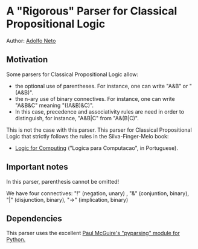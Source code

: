 A "Rigorous" Parser for Classical Propositional Logic
=====================================================

Author: [Adolfo Neto](http://twitter.com/adolfont)


Motivation
----------

Some parsers for Classical Propositional Logic allow:

* the optional use of parentheses. For instance, one can write "A&B" or "(A&B)".
* the n-ary use of binary connectives. For instance, one can write "A&B&C" meaning "((A&B)&C)".
 * In this case, precedence and associativity rules are need in order to distinguish, for instance, "A&B|C" from "A&(B|C)".

This is not the case with this parser. This parser for Classical Propositional Logic that strictly follows the rules in the Silva-Finger-Melo book: 

* [Logic for Computing](http://bit.ly/fqbyF4) ("Logica para Computacao", in Portuguese).


Important notes
---------------

In this parser, parenthesis cannot be omitted!

We have four connectives: "!" (negation, unary) , "&" (conjuntion, binary), "|" (disjunction, binary),  "->" (implication, binary)


Dependencies
------------

This parser uses the excellent [Paul McGuire's "pyparsing" module for Python.](http://pyparsing.wikispaces.com/)




